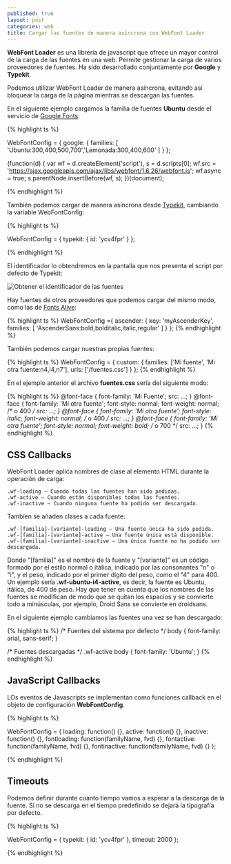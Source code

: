 ```yaml
---
published: true
layout: post
categories: web
title: Cargar las fuentes de manera asíncrona con WebFont Loader
---
```

**WebFont Loader** es una librería de javascript que ofrece un mayor control de la carga de las fuentes en una web. Permite gestionar la carga de varios proveedores de fuentes. Ha sido desarrollado conjuntamente por **Google** y **Typekit**. 

Podemos utilizar WebFont Loader de manera asíncrona, evitando así bloquear la carga de la página mientras se descargan las fuentes.


En el siguiente ejemplo cargamos la  familia de fuentes **Ubuntu** desde el servicio de [Google Fonts](https://fonts.google.com/):

{% highlight ts %}
	
   WebFontConfig = {
      google: {
	  	families: [ 'Ubuntu:300,400,500,700','Lemonada:300,400,600' ]
	  }
   };

   (function(d) {
      var wf = d.createElement('script'), s = d.scripts[0];
      wf.src = 'https://ajax.googleapis.com/ajax/libs/webfont/1.6.26/webfont.js';
      wf.async = true;
      s.parentNode.insertBefore(wf, s);
   })(document);
   
{% endhighlight %}

También podemos cargar de manera asíncrona desde [Typekit](https://typekit.com/), cambiando la variable WebFontConfig:

{% highlight ts %}

WebFontConfig = {
		 typekit: {
			 id: 'ycv4fpr'
			}
	 };

{% endhighlight %}

El identificador lo obtendremos en la pantalla que nos presenta el script por defecto de Typekit:

![Obtener el identificador de las fuentes]({{site.baseurl}}/images/fuentes.png)

Hay fuentes de otros proveedores que podemos cargar del mismo modo, como las de [Fonts Alive](https://www.fonts.com/):

{% highlight ts %}
WebFontConfig ={
  ascender: {
    key: 'myAscenderKey',
    families: [ 'AscenderSans:bold,bolditalic,italic,regular' ]
  }
};
{% endhighlight %}

También podemos cargar nuestras propias fuentes:

{% highlight ts %}
WebFontConfig = {
  custom: {
    families: ['Mi fuente', 'Mi otra fuente:n4,i4,n7'],
    urls: ['/fuentes.css']
  }
};
{% endhighlight %}

En el ejemplo anterior el archivo **fuentes.css** sería del siguiente modo:

{% highlight ts %}
@font-face {
  font-family: 'Mi Fuente';
  src: ...;
}
@font-face {
  font-family: 'Mi otra fuente';
  font-style: normal;
  font-weight: normal; /* o 400 */
  src: ...;
}
@font-face {
  font-family: 'Mi otra fuente';
  font-style: italic;
  font-weight: normal; /* o 400 */
  src: ...;
}
@font-face {
  font-family: 'Mi otra fuente';
  font-style: normal;
  font-weight: bold; /* o 700 */
  src: ...;
}
{% endhighlight %}

## CSS Callbacks

WebFont Loader aplica nombres de clase al elemento HTML durante la operación de carga:

    .wf-loading — Cuando todas las fuentes han sido pedidas.
    .wf-active — Cuando están disponibles todas las fuentes.
    .wf-inactive — Cuando ninguna fuente ha podido ser descargada.
    
Tambíen se añaden clases a cada fuente:

    .wf-[familia]-[variante]-loading — Una fuente única ha sido pedida.
    .wf-[familia]-[variante]-active — Una fuente única está disponible.
    .wf-[familia]-[variante]-inactive — Una única fuente no ha podido ser descargada.
    
Donde "[familia]" es el nombre de la fuente y "[variante]" es un código formado por el estilo normal o itálica, indicado por las consonantes "n" o "i", y el peso, indicado por el primer dígito del peso, como el "4" para 400. Un ejemplo sería **.wf-ubuntu-i4-active**, es decir, la fuente es Ubuntu, itálica, de 400 de peso. Hay que tener en cuenta que los nombres de las fuentes se modifican de modo que se quitan los espacios y se convierte todo a minúsculas, por ejemplo, Droid Sans se convierte en droidsans.
  
En el siguiente ejemplo cambiamos las fuentes una vez se han descargado:

{% highlight ts %}
/* Fuentes del sistema por defecto */
body {
	font-family: arial, sans-serif;
}

/* Fuentes descargadas */
.wf-active body {
	font-family: 'Ubuntu';
}
{% endhighlight %}

## JavaScript Callbacks

LOs eventos de Javascripts se implementan como funciones callback en el objeto de configuración **WebFontConfig**.

{% highlight ts %}

WebFontConfig = {
  loading: function() {},
  active: function() {},
  inactive: function() {},
  fontloading: function(familyName, fvd) {},
  fontactive: function(familyName, fvd) {},
  fontinactive: function(familyName, fvd) {}
};

{% endhighlight %}

## Timeouts

Podemos definir durante cuanto tiempo vamos a esperar a la descarga de la fuente. Si no se descarga en el tiempo predefinido se dejará la tipografía por defecto.

{% highlight ts %}

WebFontConfig = {
		 typekit: {
			 id: 'ycv4fpr'
			},
            timeout: 2000
	 };

{% endhighlight %}


